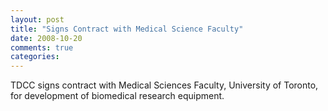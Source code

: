 ```yaml
---
layout: post
title: "Signs Contract with Medical Science Faculty"
date: 2008-10-20
comments: true
categories: 
---
```

TDCC signs contract with Medical Sciences Faculty, University of Toronto, for development of biomedical research equipment.